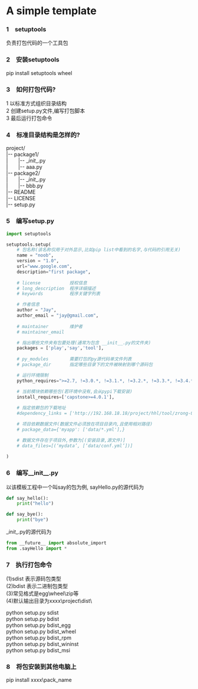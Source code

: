# A simple template

### 1&#8195;setuptools
负责打包代码的一个工具包

### 2&#8195;安装setuptools
pip install setuptools wheel

### 3&#8195;如何打包代码?
1 以标准方式组织目录结构  
2 创建setup.py文件,编写打包脚本  
3 最后运行打包命令  

### 4&#8195;标准目录结构是怎样的?
project/  
|-- package1/  
|&#8195;&#8195;|-- \__init__.py  
|&#8195;&#8195;|-- aaa.py  
|-- package2/  
|&#8195;&#8195;|-- \__init__.py  
|&#8195;&#8195;|-- bbb.py  
|-- README  
|-- LICENSE  
|-- setup.py  

### 5&#8195;编写setup.py
```python
import setuptools

setuptools.setup(
    # 包名称(该名称仅用于对外显示,比如pip list中看到的名字,与代码的引用无关)
    name = "noob",
    version = "1.0",
    url="www.google.com",
    description="first package",
    
    # license           授权信息
    # long_description  程序详细描述
    # keywords          程序关键字列表

    # 作者信息
    author = "Jay",
    author_email = "jay@gmail.com",
    
    # maintainer        维护者
    # maintainer_email

    # 指出哪些文件夹有包要处理(通常为包含 __init__.py的文件夹)
    packages = ['play','say','tool'],
    
    # py_modules        需要打包的py源代码单文件列表
    # package_dir       指定哪些目录下的文件被映射到哪个源码包

    # 运行环境限制
    python_requires=">=2.7, !=3.0.*, !=3.1.*, !=3.2.*, !=3.3.*, !=3.4.*",

    # 当前模块依赖哪些包(若环境中没有,会从pypi下载安装)
    install_requires=['capstone>=4.0.1'],
    
    # 指定依赖包的下载地址
    #dependency_links = ['http://192.168.18.18/project/hhl/tool/zrong-0.2.1.tar.gz']

    # 项目依赖数据文件(数据文件必须放在项目目录内,且使用相对路径)
    # package_data={'myapp': ['data/*.yml'],}

    # 数据文件存在于项目外,参数为[(安装目录,源文件)]
    # data_files=[(‘mydata’, [‘data/conf.yml’])]
    
)
```

### 6&#8195;编写__init__.py
以该模板工程中一个叫say的包为例,
sayHello.py的源代码为
```python
def say_hello():
    print("hello")

def say_bye():
    print("bye")
```

\__init__.py的源代码为
```python
from __future__ import absolute_import
from .sayHello import *
```

### 7&#8195;执行打包命令
(1)sdist 表示源码包类型  
(2)bdist 表示二进制包类型  
(3)常见格式是egg\wheel\zip等  
(4)默认输出目录为xxxx\project\dist\  

python setup.py sdist  
python setup.py bdist  
python setup.py bdist_egg  
python setup.py bdist_wheel  
python setup.py bdist_rpm  
python setup.py bdist_wininst  
python setup.py bdist_msi  

### 8&#8195;将包安装到其他电脑上
pip install xxxx\pack_name
